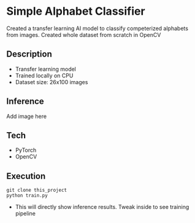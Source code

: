 # Simple Alphabet Classifier

Created a transfer learning AI model to classify competerized alphabets from images.
Created whole dataset from scratch in OpenCV

## Description

* Transfer learning model
* Trained locally on CPU
* Dataset size: 26x100 images

## Inference

Add image here

## Tech

* PyTorch
* OpenCV

## Execution

```
git clone this_project
python train.py
```

* This will directly show inference results. Tweak inside to see training pipeline

